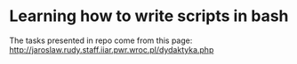 # Learning how to write scripts in bash

The tasks presented in repo come from this page:
http://jaroslaw.rudy.staff.iiar.pwr.wroc.pl/dydaktyka.php
